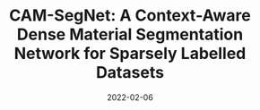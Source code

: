 ---
title: "CAM-SegNet: A Context-Aware Dense Material Segmentation Network for Sparsely Labelled Datasets"
collection: publications
permalink: /publication/2022-camsegnet
date: 2022-02-06
venue: '17th International Conference on Computer Vision Theory and Applications'
link: 'http://dx.doi.org/10.5220/0010853200003124'
paperurl: '/files/pdf/publications/VISAPP_2022_158_CR.pdf'
citation: 'Yuwen Heng, Yihong Wu, Hansung Kim, and Srinandan Dasmahapatra. Cam-segnet: A context-aware dense material segmentation network for sparsely labelled datasets. In <i>17th International Conference on Computer Vision Theory and Applications (VISAPP)</i>, volume 5, pages 190–201, 2022b'
---